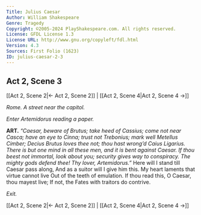 ```yaml
---
Title: Julius Caesar
Author: William Shakespeare
Genre: Tragedy
Copyright: ©2005-2024 PlayShakespeare.com. All rights reserved.
License: GFDL License 1.3
License URL: http://www.gnu.org/copyleft/fdl.html
Version: 4.3
Sources: First Folio (1623)
ID: julius-caesar-2-3
---
```


## Act 2, Scene 3
[[Act 2, Scene 2|← Act 2, Scene 2]] | [[Act 2, Scene 4|Act 2, Scene 4 →]]

*Rome. A street near the capitol.*

*Enter Artemidorus reading a paper.*

**ART.**
*“Caesar, beware of Brutus; take heed of Cassius; come not near Casca; have an eye to Cinna; trust not Trebonius; mark well Metellus Cimber; Decius Brutus loves thee not; thou hast wrong’d Caius Ligarius. There is but one mind in all these men, and it is bent against Caesar. If thou beest not immortal, look about you; security gives way to conspiracy. The mighty gods defend thee! Thy lover, Artemidorus.”*
Here will I stand till Caesar pass along,
And as a suitor will I give him this.
My heart laments that virtue cannot live
Out of the teeth of emulation.
If thou read this, O Caesar, thou mayest live;
If not, the Fates with traitors do contrive.

*Exit.*

[[Act 2, Scene 2|← Act 2, Scene 2]] | [[Act 2, Scene 4|Act 2, Scene 4 →]]